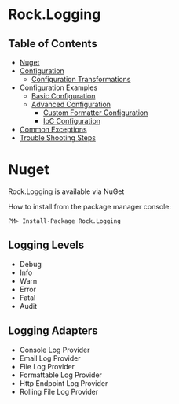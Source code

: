 # Rock.Logging

## Table of Contents
* [Nuget](#nuget)
* [Configuration](#configuration)
  * [Configuration Transformations](#configuration-transformations)
* Configuration Examples
  * [Basic Configuration](docs/BasicConfig.md)
  * [Advanced Configuration](docs/AdvancedConfig.md)
    * [Custom Formatter Configuration](docs/AdvancedConfig.md#Custom-sFormatter-Configuration)
    * [IoC Configuration](docs/AdvancedConfig.md#IoC-Configuration)
* [Common Exceptions](#common-exceptions)
* [Trouble Shooting Steps](#trouble-shooting-steps)

# Nuget
Rock.Logging is available via NuGet

How to install from the package manager console:

```
PM> Install-Package Rock.Logging
```


## Logging Levels

* Debug 
* Info
* Warn
* Error
* Fatal
* Audit

## Logging Adapters
* Console Log Provider
* Email Log Provider
* File Log Provider
* Formattable Log Provider
* Http Endpoint Log Provider
* Rolling File Log Provider



